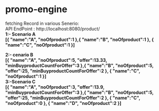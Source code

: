 # promo-engine

fetching Record  in various Senerio:<br/>
 API EndPoint : http://localhost:8080/product/
 <br/>
<b>1:- Scenario A <br/>
 [{
    "name":"A",
    "noOfproduct":1
},{
    "name":"B",
    "noOfproduct":1
},
{
    "name":"C",
    "noOfproduct":1
}]
<br/>
 
<b>2:- cenario B <br/>
[{
    "name":"A",
    "noOfproduct":5,
    "offer":13.33,
    "minBuyproductCountForOffer":3
},{
    "name":"B",
    "noOfproduct":5,
    "offer":25,
    "minBuyproductCountForOffer":2
},
{
    "name":"C",
    "noOfproduct":1
}]
<br/>
<b>3:-Scenario C <br/>
[{
    "name":"A",
    "noOfproduct":3,
    "offer":13.9,
    "minBuyproductCountForOffer":3
},{
    "name":"B",
    "noOfproduct":5,
    "offer":25,
    "minBuyproductCountForOffer":2
},
{
    "name":"C",
    "noOfproduct":0
},
{
    "name":"D",
    "noOfproduct":2
}]
<br/>
